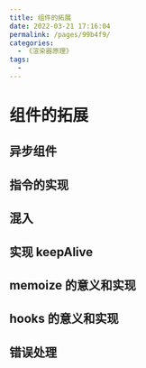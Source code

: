 ```yaml
---
title: 组件的拓展
date: 2022-03-21 17:16:04
permalink: /pages/99b4f9/
categories:
  - 《渲染器原理》
tags:
  - 
---
```


# 组件的拓展

## 异步组件

## 指令的实现

## 混入

## 实现 keepAlive

## memoize 的意义和实现

## hooks 的意义和实现

## 错误处理